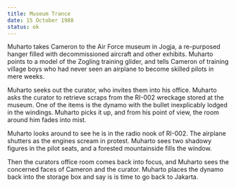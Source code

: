 ```yaml
---
title: Museum Trance
date: 15 October 1988 
status: ok
---
```

Muharto takes Cameron to the Air Force museum in Jogja, a re-purposed
hanger filled with decommissioned aircraft and other exhibits. Muharto
points to a model of the Zogling training glider, and tells Cameron of
training village boys who had never seen an airplane to become skilled
pilots in mere weeks. 

Muharto seeks out the curator, who invites them
into his office. Muharto asks the curator to retrieve scraps from the
RI-002 wreckage stored at the museum. One of the items is the dynamo
with the bullet inexplicably lodged in the windings. Muharto picks it
up, and from his point of view, the room around him fades into mist. 

Muharto looks around to see he is in the radio nook of RI-002. The airplane shutters as the engines scream in protest. Muharto sees two shadowy figures in the pilot seats, and a forested mountainside fills the window. 

Then the curators office room comes back into focus, and Muharto sees the concerned faces of
Cameron and the curator. Muharto places the dynamo back into the storage
box and say is is time to go back to Jakarta.  
